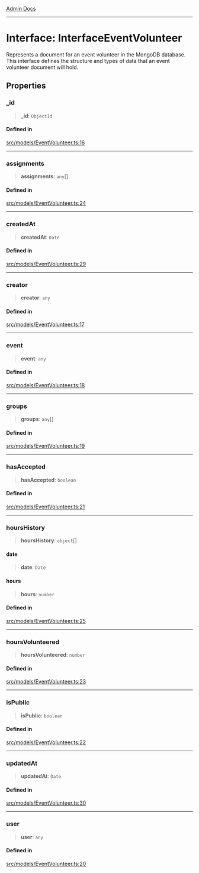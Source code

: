 [Admin Docs](/)

***

# Interface: InterfaceEventVolunteer

Represents a document for an event volunteer in the MongoDB database.
This interface defines the structure and types of data that an event volunteer document will hold.

## Properties

### \_id

> **\_id**: `ObjectId`

#### Defined in

[src/models/EventVolunteer.ts:16](https://github.com/Suyash878/talawa-api/blob/cfd688207611ba245c99edd8dbaccb2cdbf6a043/src/models/EventVolunteer.ts#L16)

***

### assignments

> **assignments**: `any`[]

#### Defined in

[src/models/EventVolunteer.ts:24](https://github.com/Suyash878/talawa-api/blob/cfd688207611ba245c99edd8dbaccb2cdbf6a043/src/models/EventVolunteer.ts#L24)

***

### createdAt

> **createdAt**: `Date`

#### Defined in

[src/models/EventVolunteer.ts:29](https://github.com/Suyash878/talawa-api/blob/cfd688207611ba245c99edd8dbaccb2cdbf6a043/src/models/EventVolunteer.ts#L29)

***

### creator

> **creator**: `any`

#### Defined in

[src/models/EventVolunteer.ts:17](https://github.com/Suyash878/talawa-api/blob/cfd688207611ba245c99edd8dbaccb2cdbf6a043/src/models/EventVolunteer.ts#L17)

***

### event

> **event**: `any`

#### Defined in

[src/models/EventVolunteer.ts:18](https://github.com/Suyash878/talawa-api/blob/cfd688207611ba245c99edd8dbaccb2cdbf6a043/src/models/EventVolunteer.ts#L18)

***

### groups

> **groups**: `any`[]

#### Defined in

[src/models/EventVolunteer.ts:19](https://github.com/Suyash878/talawa-api/blob/cfd688207611ba245c99edd8dbaccb2cdbf6a043/src/models/EventVolunteer.ts#L19)

***

### hasAccepted

> **hasAccepted**: `boolean`

#### Defined in

[src/models/EventVolunteer.ts:21](https://github.com/Suyash878/talawa-api/blob/cfd688207611ba245c99edd8dbaccb2cdbf6a043/src/models/EventVolunteer.ts#L21)

***

### hoursHistory

> **hoursHistory**: `object`[]

#### date

> **date**: `Date`

#### hours

> **hours**: `number`

#### Defined in

[src/models/EventVolunteer.ts:25](https://github.com/Suyash878/talawa-api/blob/cfd688207611ba245c99edd8dbaccb2cdbf6a043/src/models/EventVolunteer.ts#L25)

***

### hoursVolunteered

> **hoursVolunteered**: `number`

#### Defined in

[src/models/EventVolunteer.ts:23](https://github.com/Suyash878/talawa-api/blob/cfd688207611ba245c99edd8dbaccb2cdbf6a043/src/models/EventVolunteer.ts#L23)

***

### isPublic

> **isPublic**: `boolean`

#### Defined in

[src/models/EventVolunteer.ts:22](https://github.com/Suyash878/talawa-api/blob/cfd688207611ba245c99edd8dbaccb2cdbf6a043/src/models/EventVolunteer.ts#L22)

***

### updatedAt

> **updatedAt**: `Date`

#### Defined in

[src/models/EventVolunteer.ts:30](https://github.com/Suyash878/talawa-api/blob/cfd688207611ba245c99edd8dbaccb2cdbf6a043/src/models/EventVolunteer.ts#L30)

***

### user

> **user**: `any`

#### Defined in

[src/models/EventVolunteer.ts:20](https://github.com/Suyash878/talawa-api/blob/cfd688207611ba245c99edd8dbaccb2cdbf6a043/src/models/EventVolunteer.ts#L20)
